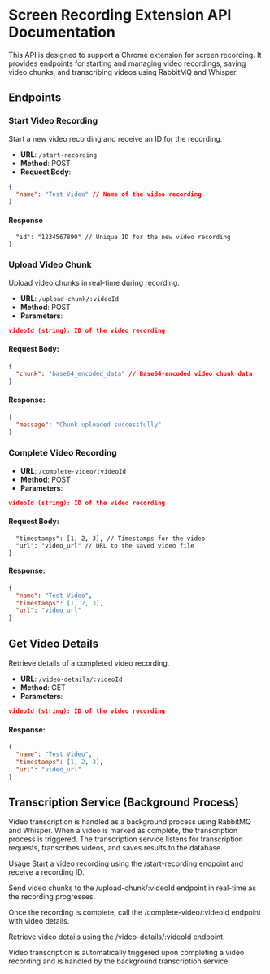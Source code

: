 # Screen Recording Extension API Documentation

This API is designed to support a Chrome extension for screen recording. It provides endpoints for starting and managing video recordings, saving video chunks, and transcribing videos using RabbitMQ and Whisper.

## Endpoints

### Start Video Recording

Start a new video recording and receive an ID for the recording.

- **URL**: `/start-recording`
- **Method**: POST
- **Request Body**:

```json
{
  "name": "Test Video" // Name of the video recording
}
```

#### Response
```json{
  "id": "1234567890" // Unique ID for the new video recording
}
```
### Upload Video Chunk
Upload video chunks in real-time during recording.

- **URL**: `/upload-chunk/:videoId`
- **Method**: POST
- **Parameters**:
```json 
videoId (string): ID of the video recording
```
#### Request Body:
```json
{
  "chunk": "base64_encoded_data" // Base64-encoded video chunk data
}
```
#### Response: 
```json
{
  "message": "Chunk uploaded successfully"
}
```
### Complete Video Recording

- **URL**: `/complete-video/:videoId`
- **Method**: POST
- **Parameters**:
```json
videoId (string): ID of the video recording
```
#### Request Body:
```json{
  "timestamps": [1, 2, 3], // Timestamps for the video
  "url": "video_url" // URL to the saved video file
}
```
#### Response:
```json 
{
  "name": "Test Video",
  "timestamps": [1, 2, 3],
  "url": "video_url"
}
```
## Get Video Details
Retrieve details of a completed video recording.

- **URL**: `/video-details/:videoId`
- **Method**: GET
- **Parameters**:
```json
videoId (string): ID of the video recording
```
#### Response:
```json
{
  "name": "Test Video",
  "timestamps": [1, 2, 3],
  "url": "video_url"
}
```

## Transcription Service (Background Process)
Video transcription is handled as a background process using RabbitMQ and Whisper. When a video is marked as complete, the transcription process is triggered. The transcription service listens for transcription requests, transcribes videos, and saves results to the database.

Usage
Start a video recording using the /start-recording endpoint and receive a recording ID.

Send video chunks to the /upload-chunk/:videoId endpoint in real-time as the recording progresses.

Once the recording is complete, call the /complete-video/:videoId endpoint with video details.

Retrieve video details using the /video-details/:videoId endpoint.

Video transcription is automatically triggered upon completing a video recording and is handled by the background transcription service.


